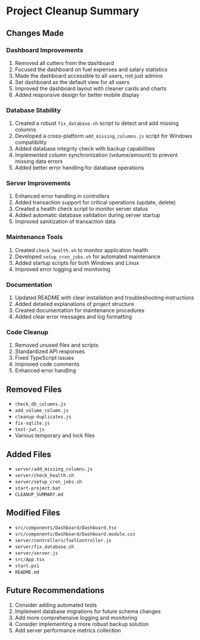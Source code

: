 # Project Cleanup Summary

## Changes Made

### Dashboard Improvements
1. Removed all cutters from the dashboard
2. Focused the dashboard on fuel expenses and salary statistics
3. Made the dashboard accessible to all users, not just admins
4. Set dashboard as the default view for all users
5. Improved the dashboard layout with cleaner cards and charts
6. Added responsive design for better mobile display

### Database Stability
1. Created a robust `fix_database.sh` script to detect and add missing columns
2. Developed a cross-platform `add_missing_columns.js` script for Windows compatibility
3. Added database integrity check with backup capabilities
4. Implemented column synchronization (volume/amount) to prevent missing data errors
5. Added better error handling for database operations

### Server Improvements
1. Enhanced error handling in controllers
2. Added transaction support for critical operations (update, delete)
3. Created a health check script to monitor server status
4. Added automatic database validation during server startup
5. Improved sanitization of transaction data

### Maintenance Tools
1. Created `check_health.sh` to monitor application health
2. Developed `setup_cron_jobs.sh` for automated maintenance
3. Added startup scripts for both Windows and Linux
4. Improved error logging and monitoring

### Documentation
1. Updated README with clear installation and troubleshooting instructions
2. Added detailed explanations of project structure
3. Created documentation for maintenance procedures
4. Added clear error messages and log formatting

### Code Cleanup
1. Removed unused files and scripts
2. Standardized API responses
3. Fixed TypeScript issues
4. Improved code comments
5. Enhanced error handling

## Removed Files
- `check_db_columns.js`
- `add_volume_column.js`
- `cleanup-duplicates.js`
- `fix-sqlite.js`
- `test-jwt.js`
- Various temporary and lock files

## Added Files
- `server/add_missing_columns.js`
- `server/check_health.sh`
- `server/setup_cron_jobs.sh`
- `start-project.bat`
- `CLEANUP_SUMMARY.md`

## Modified Files
- `src/components/Dashboard/Dashboard.tsx`
- `src/components/Dashboard/Dashboard.module.css`
- `server/controllers/fuelController.js`
- `server/fix_database.sh` 
- `server/server.js`
- `src/App.tsx`
- `start.ps1`
- `README.md`

## Future Recommendations
1. Consider adding automated tests
2. Implement database migrations for future schema changes
3. Add more comprehensive logging and monitoring
4. Consider implementing a more robust backup solution
5. Add server performance metrics collection 